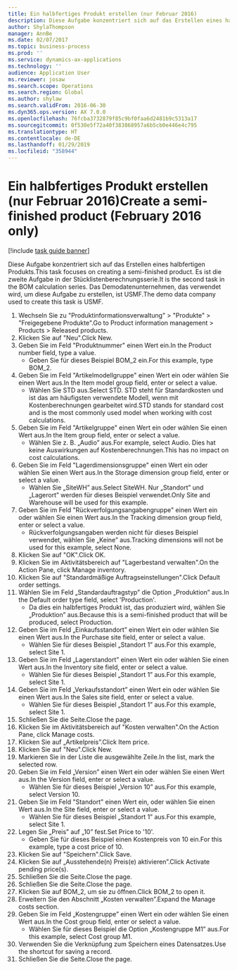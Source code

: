 ```yaml
---
title: Ein halbfertiges Produkt erstellen (nur Februar 2016)
description: Diese Aufgabe konzentriert sich auf das Erstellen eines halbfertigen Produkts.
author: ShylaThompson
manager: AnnBe
ms.date: 02/07/2017
ms.topic: business-process
ms.prod: ''
ms.service: dynamics-ax-applications
ms.technology: ''
audience: Application User
ms.reviewer: josaw
ms.search.scope: Operations
ms.search.region: Global
ms.author: shylaw
ms.search.validFrom: 2016-06-30
ms.dyn365.ops.version: AX 7.0.0
ms.openlocfilehash: 76fcba3732879f85c9bf0faa6d2481b9c5313a17
ms.sourcegitcommit: 0f530e5f72a40f383868957a6b5cb0e446e4c795
ms.translationtype: HT
ms.contentlocale: de-DE
ms.lasthandoff: 01/29/2019
ms.locfileid: "358944"
---
```

# <a name="create-a-semi-finished-product-february-2016-only"></a><span data-ttu-id="33657-103">Ein halbfertiges Produkt erstellen (nur Februar 2016)</span><span class="sxs-lookup"><span data-stu-id="33657-103">Create a semi-finished product (February 2016 only)</span></span>

[!include [task guide banner](../../includes/task-guide-banner.md)]

<span data-ttu-id="33657-104">Diese Aufgabe konzentriert sich auf das Erstellen eines halbfertigen Produkts.</span><span class="sxs-lookup"><span data-stu-id="33657-104">This task focuses on creating a semi-finished product.</span></span> <span data-ttu-id="33657-105">Es ist die zweite Aufgabe in der Stücklistenberechnungsserie.</span><span class="sxs-lookup"><span data-stu-id="33657-105">It is the second task in the BOM calculation series.</span></span> <span data-ttu-id="33657-106">Das Demodatenunternehmen, das verwendet wird, um diese Aufgabe zu erstellen, ist USMF.</span><span class="sxs-lookup"><span data-stu-id="33657-106">The demo data company used to create this task is USMF.</span></span>

1. <span data-ttu-id="33657-107">Wechseln Sie zu "Produktinformationsverwaltung" > "Produkte" > "Freigegebene Produkte".</span><span class="sxs-lookup"><span data-stu-id="33657-107">Go to Product information management > Products > Released products.</span></span>
2. <span data-ttu-id="33657-108">Klicken Sie auf "Neu".</span><span class="sxs-lookup"><span data-stu-id="33657-108">Click New.</span></span>
3. <span data-ttu-id="33657-109">Geben Sie im Feld "Produktnummer" einen Wert ein.</span><span class="sxs-lookup"><span data-stu-id="33657-109">In the Product number field, type a value.</span></span>
    * <span data-ttu-id="33657-110">Geben Sie für dieses Beispiel BOM_2 ein.</span><span class="sxs-lookup"><span data-stu-id="33657-110">For this example, type BOM_2.</span></span>  
4. <span data-ttu-id="33657-111">Geben Sie im Feld "Artikelmodellgruppe" einen Wert ein oder wählen Sie einen Wert aus.</span><span class="sxs-lookup"><span data-stu-id="33657-111">In the Item model group field, enter or select a value.</span></span>
    * <span data-ttu-id="33657-112">Wählen Sie STD aus.</span><span class="sxs-lookup"><span data-stu-id="33657-112">Select STD.</span></span> <span data-ttu-id="33657-113">STD steht für Standardkosten und ist das am häufigsten verwendete Modell, wenn mit Kostenberechnungen gearbeitet wird.</span><span class="sxs-lookup"><span data-stu-id="33657-113">STD stands for standard cost and is the most commonly used model when working with cost calculations.</span></span>  
5. <span data-ttu-id="33657-114">Geben Sie im Feld "Artikelgruppe" einen Wert ein oder wählen Sie einen Wert aus.</span><span class="sxs-lookup"><span data-stu-id="33657-114">In the Item group field, enter or select a value.</span></span>
    * <span data-ttu-id="33657-115">Wählen Sie z. B. „Audio” aus.</span><span class="sxs-lookup"><span data-stu-id="33657-115">For example, select Audio.</span></span> <span data-ttu-id="33657-116">Dies hat keine Auswirkungen auf Kostenberechnungen.</span><span class="sxs-lookup"><span data-stu-id="33657-116">This has no impact on cost calculations.</span></span>  
6. <span data-ttu-id="33657-117">Geben Sie im Feld "Lagerdimensionsgruppe" einen Wert ein oder wählen Sie einen Wert aus.</span><span class="sxs-lookup"><span data-stu-id="33657-117">In the Storage dimension group field, enter or select a value.</span></span>
    * <span data-ttu-id="33657-118">Wählen Sie „SiteWH” aus.</span><span class="sxs-lookup"><span data-stu-id="33657-118">Select SiteWH.</span></span> <span data-ttu-id="33657-119">Nur „Standort” und „Lagerort” werden für dieses Beispiel verwendet.</span><span class="sxs-lookup"><span data-stu-id="33657-119">Only Site and Warehouse will be used for this example.</span></span>  
7. <span data-ttu-id="33657-120">Geben Sie im Feld "Rückverfolgungsangabengruppe" einen Wert ein oder wählen Sie einen Wert aus.</span><span class="sxs-lookup"><span data-stu-id="33657-120">In the Tracking dimension group field, enter or select a value.</span></span>
    * <span data-ttu-id="33657-121">Rückverfolgungsangaben werden nicht für dieses Beispiel verwendet, wählen Sie „Keine” aus.</span><span class="sxs-lookup"><span data-stu-id="33657-121">Tracking dimensions will not be used for this example, select None.</span></span>  
8. <span data-ttu-id="33657-122">Klicken Sie auf "OK".</span><span class="sxs-lookup"><span data-stu-id="33657-122">Click OK.</span></span>
9. <span data-ttu-id="33657-123">Klicken Sie im Aktivitätsbereich auf "Lagerbestand verwalten".</span><span class="sxs-lookup"><span data-stu-id="33657-123">On the Action Pane, click Manage inventory.</span></span>
10. <span data-ttu-id="33657-124">Klicken Sie auf "Standardmäßige Auftragseinstellungen".</span><span class="sxs-lookup"><span data-stu-id="33657-124">Click Default order settings.</span></span>
11. <span data-ttu-id="33657-125">Wählen Sie im Feld „Standardauftragstyp” die Option „Produktion” aus.</span><span class="sxs-lookup"><span data-stu-id="33657-125">In the Default order type field, select 'Production'.</span></span>
    * <span data-ttu-id="33657-126">Da dies ein halbfertiges Produkt ist, das produziert wird, wählen Sie „Produktion” aus.</span><span class="sxs-lookup"><span data-stu-id="33657-126">Because this is a semi-finished product that will be produced, select Production.</span></span>  
12. <span data-ttu-id="33657-127">Geben Sie im Feld „Einkaufsstandort” einen Wert ein oder wählen Sie einen Wert aus.</span><span class="sxs-lookup"><span data-stu-id="33657-127">In the Purchase site field, enter or select a value.</span></span>
    * <span data-ttu-id="33657-128">Wählen Sie für dieses Beispiel „Standort 1” aus.</span><span class="sxs-lookup"><span data-stu-id="33657-128">For this example, select Site 1.</span></span>  
13. <span data-ttu-id="33657-129">Geben Sie im Feld „Lagerstandort” einen Wert ein oder wählen Sie einen Wert aus.</span><span class="sxs-lookup"><span data-stu-id="33657-129">In the Inventory site field, enter or select a value.</span></span>
    * <span data-ttu-id="33657-130">Wählen Sie für dieses Beispiel „Standort 1” aus.</span><span class="sxs-lookup"><span data-stu-id="33657-130">For this example, select Site 1.</span></span>  
14. <span data-ttu-id="33657-131">Geben Sie im Feld „Verkaufsstandort” einen Wert ein oder wählen Sie einen Wert aus.</span><span class="sxs-lookup"><span data-stu-id="33657-131">In the Sales site field, enter or select a value.</span></span>
    * <span data-ttu-id="33657-132">Wählen Sie für dieses Beispiel „Standort 1” aus.</span><span class="sxs-lookup"><span data-stu-id="33657-132">For this example, select Site 1.</span></span>  
15. <span data-ttu-id="33657-133">Schließen Sie die Seite.</span><span class="sxs-lookup"><span data-stu-id="33657-133">Close the page.</span></span>
16. <span data-ttu-id="33657-134">Klicken Sie im Aktivitätsbereich auf "Kosten verwalten".</span><span class="sxs-lookup"><span data-stu-id="33657-134">On the Action Pane, click Manage costs.</span></span>
17. <span data-ttu-id="33657-135">Klicken Sie auf „Artikelpreis”.</span><span class="sxs-lookup"><span data-stu-id="33657-135">Click Item price.</span></span>
18. <span data-ttu-id="33657-136">Klicken Sie auf "Neu".</span><span class="sxs-lookup"><span data-stu-id="33657-136">Click New.</span></span>
19. <span data-ttu-id="33657-137">Markieren Sie in der Liste die ausgewählte Zeile.</span><span class="sxs-lookup"><span data-stu-id="33657-137">In the list, mark the selected row.</span></span>
20. <span data-ttu-id="33657-138">Geben Sie im Feld „Version” einen Wert ein oder wählen Sie einen Wert aus.</span><span class="sxs-lookup"><span data-stu-id="33657-138">In the Version field, enter or select a value.</span></span>
    * <span data-ttu-id="33657-139">Wählen Sie für dieses Beispiel „Version 10” aus.</span><span class="sxs-lookup"><span data-stu-id="33657-139">For this example, select Version 10.</span></span>  
21. <span data-ttu-id="33657-140">Geben Sie im Feld "Standort" einen Wert ein, oder wählen Sie einen Wert aus.</span><span class="sxs-lookup"><span data-stu-id="33657-140">In the Site field, enter or select a value.</span></span>
    * <span data-ttu-id="33657-141">Wählen Sie für dieses Beispiel „Standort 1” aus.</span><span class="sxs-lookup"><span data-stu-id="33657-141">For this example, select Site 1.</span></span>  
22. <span data-ttu-id="33657-142">Legen Sie „Preis” auf „10” fest.</span><span class="sxs-lookup"><span data-stu-id="33657-142">Set Price to '10'.</span></span>
    * <span data-ttu-id="33657-143">Geben Sie für dieses Beispiel einen Kostenpreis von 10 ein.</span><span class="sxs-lookup"><span data-stu-id="33657-143">For this example, type a cost price of 10.</span></span>  
23. <span data-ttu-id="33657-144">Klicken Sie auf "Speichern".</span><span class="sxs-lookup"><span data-stu-id="33657-144">Click Save.</span></span>
24. <span data-ttu-id="33657-145">Klicken Sie auf „Ausstehende(n) Preis(e) aktivieren”.</span><span class="sxs-lookup"><span data-stu-id="33657-145">Click Activate pending price(s).</span></span>
25. <span data-ttu-id="33657-146">Schließen Sie die Seite.</span><span class="sxs-lookup"><span data-stu-id="33657-146">Close the page.</span></span>
26. <span data-ttu-id="33657-147">Schließen Sie die Seite.</span><span class="sxs-lookup"><span data-stu-id="33657-147">Close the page.</span></span>
27. <span data-ttu-id="33657-148">Klicken Sie auf BOM_2, um sie zu öffnen.</span><span class="sxs-lookup"><span data-stu-id="33657-148">Click BOM_2 to open it.</span></span>
28. <span data-ttu-id="33657-149">Erweitern Sie den Abschnitt „Kosten verwalten”.</span><span class="sxs-lookup"><span data-stu-id="33657-149">Expand the Manage costs section.</span></span>
29. <span data-ttu-id="33657-150">Geben Sie im Feld „Kostengruppe” einen Wert ein oder wählen Sie einen Wert aus.</span><span class="sxs-lookup"><span data-stu-id="33657-150">In the Cost group field, enter or select a value.</span></span>
    * <span data-ttu-id="33657-151">Wählen Sie für dieses Beispiel die Option „Kostengruppe M1” aus.</span><span class="sxs-lookup"><span data-stu-id="33657-151">For this example, select Cost group M1.</span></span>  
30. <span data-ttu-id="33657-152">Verwenden Sie die Verknüpfung zum Speichern eines Datensatzes.</span><span class="sxs-lookup"><span data-stu-id="33657-152">Use the shortcut for saving a record.</span></span>
31. <span data-ttu-id="33657-153">Schließen Sie die Seite.</span><span class="sxs-lookup"><span data-stu-id="33657-153">Close the page.</span></span>

